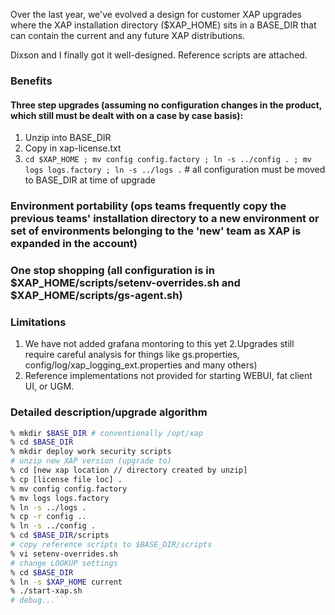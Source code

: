 Over the last year, we've evolved a design for customer XAP upgrades where the XAP installation directory ($XAP_HOME) sits in a BASE_DIR that can contain the current and any future XAP distributions.

Dixson and I finally got it well-designed. Reference scripts are attached.

### Benefits

#### Three step upgrades (assuming no configuration changes in the product, which still must be dealt with on a case by case basis):

1. Unzip into BASE_DIR
2. Copy in xap-license.txt
3. `cd $XAP_HOME ; mv config config.factory ; ln -s ../config . ; mv logs logs.factory ; ln -s ../logs .` # all configuration must be moved to  BASE_DIR at time of upgrade

### Environment portability (ops teams frequently copy the previous teams' installation directory to a new environment or set of environments belonging to the 'new' team as XAP is expanded in the account)

### One stop shopping (all configuration is in $XAP_HOME/scripts/setenv-overrides.sh and $XAP_HOME/scripts/gs-agent.sh)

### Limitations

1. We have not added grafana montoring to this yet
2.Upgrades still require careful analysis for things like gs.properties, config/log/xap_logging_ext.properties and many others)
3. Reference implementations not provided for starting WEBUI, fat client UI, or UGM. 

### Detailed description/upgrade algorithm

```bash
% mkdir $BASE_DIR # conventionally /opt/xap
% cd $BASE_DIR
% mkdir deploy work security scripts
# unzip new XAP version (upgrade to)
% cd [new xap location // directory created by unzip] 
% cp [license file loc] .
% mv config config.factory
% mv logs logs.factory
% ln -s ../logs .
% cp -r config ..
% ln -s ../config .
% cd $BASE_DIR/scripts
# copy reference scripts to $BASE_DIR/scripts
% vi setenv-overrides.sh
# change LOOKUP settings
% cd $BASE_DIR
% ln -s $XAP_HOME current
% ./start-xap.sh
# debug...```
